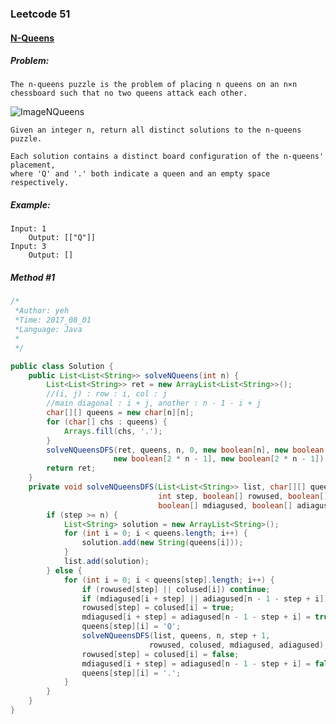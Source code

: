 

### Leetcode 51
#### [N-Queens](https://leetcode.com/problems/n-queens)

  

##### ***Problem:***

    The n-queens puzzle is the problem of placing n queens on an n×n chessboard such that no two queens attack each other.
    
![ImageNQueens](https://leetcode.com/static/images/problemset/8-queens.png)

    Given an integer n, return all distinct solutions to the n-queens puzzle.

    Each solution contains a distinct board configuration of the n-queens' placement, 
    where 'Q' and '.' both indicate a queen and an empty space respectively.
    
    
##### ***Example:***

    Input: 1
        Output: [["Q"]]
    Input: 3
        Output: []

##### *Method #1*
``` java
/*
 *Author: yeh
 *Time: 2017_08_01
 *Language: Java
 *
 */

public class Solution {
    public List<List<String>> solveNQueens(int n) {
        List<List<String>> ret = new ArrayList<List<String>>();
        //(i, j) : row : i, col : j
        //main diagonal : i + j, another : n - 1 - i + j
        char[][] queens = new char[n][n];
        for (char[] chs : queens) {
            Arrays.fill(chs, '.');
        }
        solveNQueensDFS(ret, queens, n, 0, new boolean[n], new boolean[n],
                       new boolean[2 * n - 1], new boolean[2 * n - 1]);
        return ret;
    }
    private void solveNQueensDFS(List<List<String>> list, char[][] queens, int n,
                                 int step, boolean[] rowused, boolean[] colused, 
                                 boolean[] mdiagused, boolean[] adiagused) {
        if (step >= n) {
            List<String> solution = new ArrayList<String>();
            for (int i = 0; i < queens.length; i++) {
                solution.add(new String(queens[i]));
            }
            list.add(solution);
        } else {
            for (int i = 0; i < queens[step].length; i++) {
                if (rowused[step] || colused[i]) continue;
                if (mdiagused[i + step] || adiagused[n - 1 - step + i]) continue;
                rowused[step] = colused[i] = true;
                mdiagused[i + step] = adiagused[n - 1 - step + i] = true;
                queens[step][i] = 'Q';
                solveNQueensDFS(list, queens, n, step + 1, 
                               rowused, colused, mdiagused, adiagused);
                rowused[step] = colused[i] = false;
                mdiagused[i + step] = adiagused[n - 1 - step + i] = false;
                queens[step][i] = '.';
            }
        }
    }
}

```


